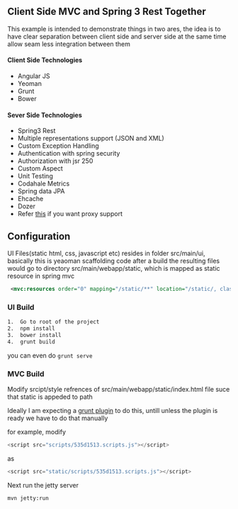 ## Client Side MVC and Spring 3 Rest Together

This example is intended to demonstrate things in two ares, the idea is to have clear separation between client side and server side
at the same time allow seam less integration between them

#### Client Side Technologies

*  Angular JS
*  Yeoman
*  Grunt
*  Bower


#### Sever Side Technologies

*  Spring3 Rest
*  Multiple representations support (JSON and XML)
*  Custom Exception Handling
*  Authentication with spring security
*  Authorization with jsr 250
*  Custom Aspect
*  Unit Testing
*  Codahale Metrics
*  Spring data JPA
*  Ehcache
*  Dozer
*  Refer [this][proxySupportId] if you want proxy support


## Configuration

UI Files(static html, css, javascript etc) resides in folder src/main/ui, basically this is yeaoman scaffolding code
after a build the resulting files would go to directory src/main/webapp/static, which is mapped as static resource in spring mvc


```xml
 <mvc:resources order="0" mapping="/static/**" location="/static/, classpath:/META-INF/web-resources/" cache-period="31556926"/>

```

### UI Build
```bash
1.  Go to root of the project 
2.  npm install
3.  bower install
4.  grunt build

```
you can even do `grunt serve`

### MVC Build

Modify srcipt/style refrences of  src/main/webapp/static/index.html file suce that static is appeded to path 

Ideally I am expecting a [grunt plugin][pluginId] to do this, untill unless the plugin is ready we have to do that manually

for example, modify 
```javascript
<script src="scripts/535d1513.scripts.js"></script>
```
as 

```javascript
<script src="static/scripts/535d1513.scripts.js"></script>
```
Next run the jetty server

```bash
mvn jetty:run
```


[pluginId]: http://stackoverflow.com/questions/19432595/grunt-change-path-to-all-files
[proxySupportId]: http://reachmnadeem.wordpress.com/2014/01/23/configuring-jetty-servlet-proxy/

